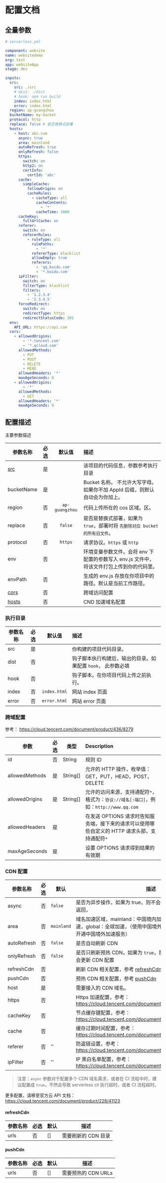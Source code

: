 # 配置文档

## 全量参数

```yml
# serverless.yml

component: website
name: websitedemo
org: test
app: websiteApp
stage: dev

inputs:
  src:
    src: ./src
    # dist: ./dist
    # hook: npm run build
    index: index.html
    error: index.html
  region: ap-guangzhou
  bucketName: my-bucket
  protocol: http
  replace: false # 是否替换式部署
  hosts:
    - host: abc.com
      async: true
      area: mainland
      autoRefresh: true
      onlyRefresh: false
      https:
        switch: on
        http2: on
        certInfo:
          certId: 'abc'
      cache:
        simpleCache:
          followOrigin: on
          cacheRules:
            - cacheType: all
              cacheContents:
                - '*'
              cacheTime: 1000
      cacheKey:
        fullUrlCache: on
      referer:
        switch: on
        refererRules:
          - ruleType: all
            rulePaths:
              - '*'
            refererType: blacklist
            allowEmpty: true
            referers:
              - 'qq.baidu.com'
              - '*.baidu.com'
      ipFilter:
        switch: on
        filterType: blacklist
        filters:
          - '1.2.3.4'
          - '2.3.4.5'
      forceRedirect:
        switch: on
        redirectType: https
        redirectStatusCode: 301
  env:
    API_URL: https://api.com
  cors:
    - allowedOrigins:
        - '*.tencent.com'
        - '*.qcloud.com'
      allowedMethods:
        - PUT
        - POST
        - DELETE
        - HEAD
      allowedHeaders: '*'
      maxAgeSeconds: 0
    - allowedOrigins:
        - '*'
      allowedMethods:
        - GET
      allowedHeaders: '*'
      maxAgeSeconds: 0
```

## 配置描述

主要参数描述

| 参数名称           | 必选 |     默认值     | 描述                                                                                      |
| ------------------ | :--: | :------------: | :---------------------------------------------------------------------------------------- |
| [src](#执行目录)   |  是  |                | 该项目的代码信息，参数参考执行目录                                                        |
| bucketName         |  是  |                | Bucket 名称。 不允许大写字母。如果你不加 AppId 后缀，则默认自动会为你加上。               |
| region             |  否  | `ap-guangzhou` | 代码上传所在的 cos 区域。区。                                                             |
| replace            |  否  |    `false`     | 是否是替换式部署，如果为 `true`，部署时将 `先删除对应 bucket 的所有旧文件`。              |
| protocol           |  否  |    `https`     | 请求协议。`https` 或 `http`                                                               |
| env                |  否  |                | 环境变量参数文件。会将 env 下配置的参数写入 env.js 文件中，将该文件打包上传到你的代码里。 |
| envPath            |  否  |                | 生成的 env.js 存放在你项目中的路径。默认是当前工作路径。                                  |
| [cors](#跨域配置)  |  否  |                | 跨域访问配置                                                                              |
| [hosts](#CDN-配置) |  否  |                | CND 加速域名配置                                                                          |

### 执行目录

| 参数名称 | 必选 |    默认值    | 描述                                                         |
| -------- | :--: | :----------: | :----------------------------------------------------------- |
| src      |  是  |              | 你构建的项目代码目录。                                       |
| dist     |  否  |              | 钩子脚本执行构建后，输出的目录。如果配置 `hook`， 此参数必填 |
| hook     |  否  |              | 钩子脚本。在你项目代码上传之前执行。                         |
| index    |  否  | `index.html` | 网站 index 页面                                              |
| error    |  否  | `error.html` | 网站 error 页面                                              |

### 跨域配置

参考： https://cloud.tencent.com/document/product/436/8279

| 参数           | 必选 | 类型     | Description                                                                                    |
| -------------- | :--: | -------- | :--------------------------------------------------------------------------------------------- |
| id             |  否  | String   | 规则 ID                                                                                        |
| allowedMethods |  是  | String[] | 允许的 HTTP 操作，枚举值：GET，PUT，HEAD，POST，DELETE                                         |
| allowedOrigins |  是  | String[] | 允许的访问来源，支持通配符`*`，格式为：`协议://域名[:端口]`，例如：`http://www.qq.com`         |
| allowedHeaders |  是  |          | 在发送 OPTIONS 请求时告知服务端，接下来的请求可以使用哪些自定义的 HTTP 请求头部，支持通配符`*` |
| maxAgeSeconds  |  是  |          | 设置 OPTIONS 请求得到结果的有效期                                                              |

### CDN 配置

| 参数名称    | 必选 | 默认       | 描述                                                                                                                                         |
| ----------- | ---- | ---------- | -------------------------------------------------------------------------------------------------------------------------------------------- |
| async       | 否   | `false`    | 是否为异步操作，如果为 true，则不会等待 CDN 创建或更新成功再返回，                                                                           |
| area        | 否   | `mainland` | 域名加速区域，mainland：中国境内加速，overseas：中国境外加速，global：全球加速，（使用中国境外加速、全球加速时，需要先开通中国境外加速服务） |
| autoRefresh | 否   | `false`    | 是否自动刷新 CDN                                                                                                                             |
| onlyRefresh | 否   | `false`    | 是否只刷新预热 CDN，如果为 `true`，那么只进行刷新预热操作，不会更新 CDN 配置                                                                 |
| refreshCdn  | 否   |            | 刷新 CDN 相关配置，参考 [refreshCdn](#refreshCdn)                                                                                            |
| pushCdn     | 否   |            | 预热 CDN 相关配置，参考 [pushCdn](#pushCdn)                                                                                                  |
| host        | 是   |            | 需要接入的 CDN 域名。                                                                                                                        |
| https       | 否   |            | Https 加速配置，参考：https://cloud.tencent.com/document/api/228/30987#Https                                                                 |
| cacheKey    | 否   |            | 节点缓存键配置，参考：https://cloud.tencent.com/document/api/228/30987#CacheKey                                                              |
| cache       | 否   |            | 缓存过期时间配置，参考： https://cloud.tencent.com/document/api/228/30987#Cache                                                              |
| referer     | 否   | ''         | 防盗链设置，参考： https://cloud.tencent.com/document/api/228/30987#Referer                                                                  |
| ipFilter    | 否   | ''         | IP 黑白名单配置，参考： https://cloud.tencent.com/document/api/228/30987#IpFilter                                                            |

> 注意：`async` 参数对于配置多个 CDN 域名需求，或者在 CI 流程中时，建议配置成 `true`，不然会导致 serverless cli 执行超时，或者 CI 流程超时。

更多配置，请移至官方云 API 文档：https://cloud.tencent.com/document/product/228/41123

#### refreshCdn

| 参数名称 | 必选 | 默认 | 描述                |
| -------- | ---- | ---- | ------------------- |
| urls     | 否   | []   | 需要刷新的 CDN 目录 |

#### pushCdn

| 参数名称 | 必选 | 默认 | 描述                |
| -------- | ---- | ---- | ------------------- |
| urls     | 否   | []   | 需要预热的 CDN URLs |
